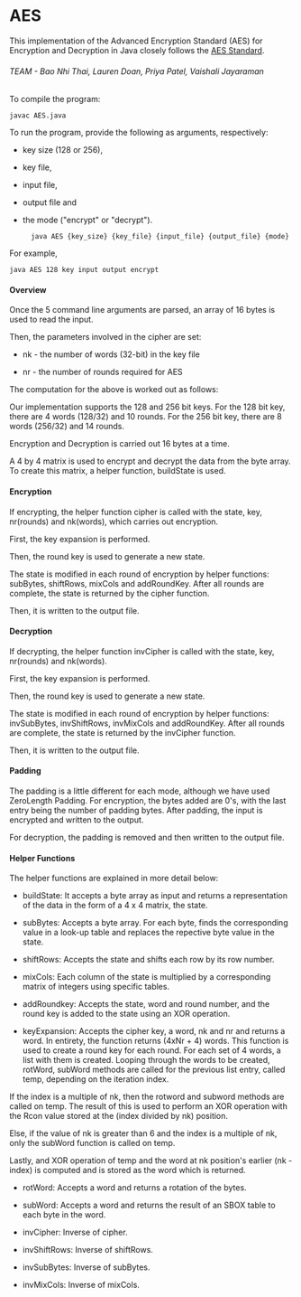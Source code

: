 # AES

This implementation of the Advanced Encryption Standard (AES) for Encryption and Decryption 
in Java closely follows the [AES Standard](https://nvlpubs.nist.gov/nistpubs/fips/nist.fips.197.pdf).

###### TEAM - Bao Nhi Thai, Lauren Doan, Priya Patel, Vaishali Jayaraman

To compile the program:

	javac AES.java

To run the program, provide the following as arguments, respectively:

- key size (128 or 256), 

- key file,

- input file, 

- output file and 

- the mode ("encrypt" or "decrypt").

		java AES {key_size} {key_file} {input_file} {output_file} {mode}
	
For example,
	
	java AES 128 key input output encrypt


#### Overview

Once the 5 command line arguments are parsed, an array of 16 bytes is used to read the input. 

Then, the parameters involved in the cipher are set:

- nk - the number of words (32-bit) in the key file

- nr - the number of rounds required for AES

The computation for the above is worked out as follows:

Our implementation  supports the 128 and 256 bit keys. For the 128 bit key, there are 4 words 
(128/32) and 10 rounds. For the 256 bit key, there are 8 words (256/32) and 14 rounds. 

Encryption and Decryption is carried out 16 bytes at a time. 

A 4 by 4 matrix is used to encrypt and decrypt the data from the byte array. To create this 
matrix, a helper function, buildState is used. 

#### Encryption

If encrypting, the helper function cipher is called with the state, key, nr(rounds) and nk(words),
which carries out encryption. 

First, the key expansion is performed. 

Then, the round key is used to generate a new state. 

The state is modified in each round of encryption by helper functions: subBytes, shiftRows, 
mixCols and addRoundKey. After all rounds are complete, the state is returned by the cipher 
function.

Then, it is written to the output file.

#### Decryption

If decrypting, the helper function invCipher is called with the state, key, nr(rounds) and 
nk(words).

First, the key expansion is performed. 

Then, the round key is used to generate a new state. 

The state is modified in each round of encryption by helper functions: invSubBytes, 
invShiftRows, invMixCols and addRoundKey. After all rounds are complete, the state is 
returned by the invCipher function.

Then, it is written to the output file.

#### Padding

The padding is a little different for each mode, although we have used ZeroLength Padding. 
For encryption, the bytes added are 0's, with the last entry being the number of padding bytes. 
After padding, the input is encrypted and written to the output.

For decryption, the padding is removed and then written to the output file.

#### Helper Functions

The helper functions are explained in more detail below:

- buildState: It accepts a byte array as input and returns a representation of the data in 
the form of a 4 x 4 matrix, the state.

- subBytes: Accepts a byte array. For each byte, finds the corresponding value in a look-up
table and replaces the repective byte value in the state.

- shiftRows: Accepts the state and shifts each row by its row number.

- mixCols: Each column of the state is multiplied by a corresponding matrix of integers using
specific tables.

- addRoundkey: Accepts the state, word and round number, and the round key is added to the state 
using an XOR operation. 

- keyExpansion: Accepts the cipher key, a word, nk and nr and returns a word. In entirety, the 
function returns (4xNr + 4) words. This function is used to create a round key for each round.
For each set of 4 words, a list with them is created. Looping through the words to be created, 
rotWord, subWord methods are called for the previous list entry, called temp, depending on the 
iteration index. 

If the index is a multiple of nk, then the rotword and subword methods are called on temp. The 
result of this is used to perform an XOR operation with the Rcon value stored at the 
(index divided by nk) position. 

Else, if the value of nk is greater than 6 and the index is a multiple of nk, only the subWord 
function is called on temp. 

Lastly, and XOR operation of temp and the word at nk position's earlier (nk - index) is computed
and is stored as the word which is returned. 

- rotWord: Accepts a word and returns a rotation of the bytes.

- subWord: Accepts a word and returns the result of an SBOX table to each byte in the word.

- invCipher: Inverse of cipher.

- invShiftRows: Inverse of shiftRows.

- invSubBytes: Inverse of subBytes.

- invMixCols: Inverse of mixCols.

